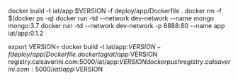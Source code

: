 docker build -t iat/app:$VERSION -f deploy/app/Dockerfile .
docker rm -f $(docker ps -q)
docker run -td --network dev-network --name mongo mongo:3.7
docker run -td --network dev-network -p 8888:80 --name app iat/app:0.1.2


export VERSION=<PUT VERSION HERE>
docker build -t iat/app:$VERSION -f deploy/app/Dockerfile .
docker tag  iat/app:$VERSION registry.calsaverini.com:5000/iat/app:$VERSION
docker push registry.calsaverini.com:5000/iat/app:$VERSION
